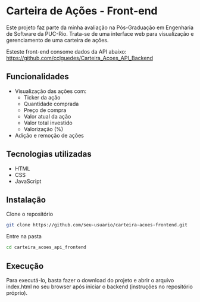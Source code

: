 # Carteira de Ações - Front-end

Este projeto faz parte da minha avaliação na Pós-Graduação em Engenharia de Software da PUC-Rio. Trata-se de uma interface web para visualização e gerenciamento de uma carteira de ações.

Esteste front-end consome dados da API abaixo:
https://github.com/cclguedes/Carteira_Acoes_API_Backend

## Funcionalidades

- Visualização das ações com:
  - Ticker da ação
  - Quantidade comprada
  - Preço de compra
  - Valor atual da ação
  - Valor total investido
  - Valorização (%)
- Adição e remoção de ações

## Tecnologias utilizadas

- HTML
- CSS
- JavaScript

## Instalação

Clone o repositório
```bash
git clone https://github.com/seu-usuario/carteira-acoes-frontend.git
```
Entre na pasta
```bash
cd carteira_acoes_api_frontend
```
## Execução

Para executá-lo, basta fazer o download do projeto e abrir o arquivo index.html no seu browser após iniciar o backend (instruções no repositório próprio).
